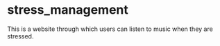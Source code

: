 # stress_management
This is a website through which users can listen to music when they are stressed.
